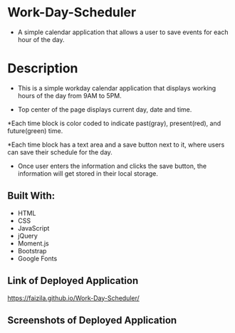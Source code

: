 # Work-Day-Scheduler

* A simple calendar application that allows a user to save events for each hour of the day.

# Description

* This is a simple workday calendar application that displays working hours of the day from 9AM to 5PM. 

* Top center of the page displays current day, date and time.

*Each time block is color coded to indicate past(gray), present(red), and future(green) time.

*Each time block has a text area and a save button next to it, where users can save their schedule for the day.

* Once user enters the information and clicks the save button, the information will get stored in their local storage.

## Built With:

* HTML
* CSS
* JavaScript
* jQuery
* Moment.js
* Bootstrap
* Google Fonts

## Link of Deployed Application

https://faizila.github.io/Work-Day-Scheduler/

## Screenshots of Deployed Application
